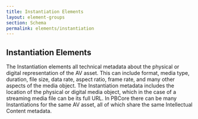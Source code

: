 ```yaml
---
title: Instantiation Elements
layout: element-groups
section: Schema
permalink: elements/instantiation
---
```


<h2 class="ele-title-highlight">Instantiation Elements</h2>

<p>The Instantiation elements all technical metadata about the physical or digital representation of the AV asset. This can include format, media type, duration, file size, data rate, aspect ratio, frame rate, and many other aspects of the media object. The Instantiation metadata includes the location of the physical or digital media object, which in the case of a streaming media file can be its full URL. In PBCore there can be many Instantiations for the same AV asset, all of which share the same Intellectual Content metadata.</p>

